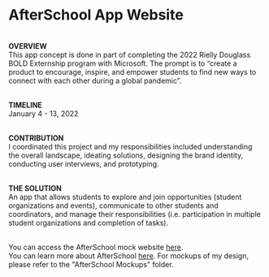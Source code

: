 # AfterSchool App Website
<br>
<b>OVERVIEW</b><br>
This app concept is done in part of completing the 2022 Rielly Douglass BOLD Externship program with Microsoft. The prompt is to “create a product to encourage, inspire, and empower students to find new ways to connect with each other during a global pandemic”. 

<br><b>TIMELINE</b><br>
January 4 - 13, 2022

<br><b>CONTRIBUTION</b><br>
I coordinated this project and my responsibilities included understanding the overall landscape, ideating solutions, designing the brand identity, conducting user interviews, and prototyping.

<br><b>THE SOLUTION</b><br>
An app that allows students to explore and join opportunities (student organizations and events), communicate to other students and coordinators, and manage their responsibilities (i.e. participation in multiple student organizations and completion of tasks).

<br> You can access the AfterSchool mock website [here][1].
<br> You can learn more about AfterSchool [here][2].
For mockups of my design, please refer to the "AfterSchool Mockups" folder. 

[1]: http://afterschoolapp.tech
[2]: http://victoriakieuhong.com/afterschool-details.html
